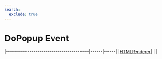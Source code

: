 ```yaml
---
search:
  exclude: true
---
```


<h1 class="heading"><span class="name">DoPopup Event</span></h1>

|------------------------------------------|------|------|
|[HTMLRenderer](../objects/htmlrenderer.md)|&nbsp;|&nbsp;|
